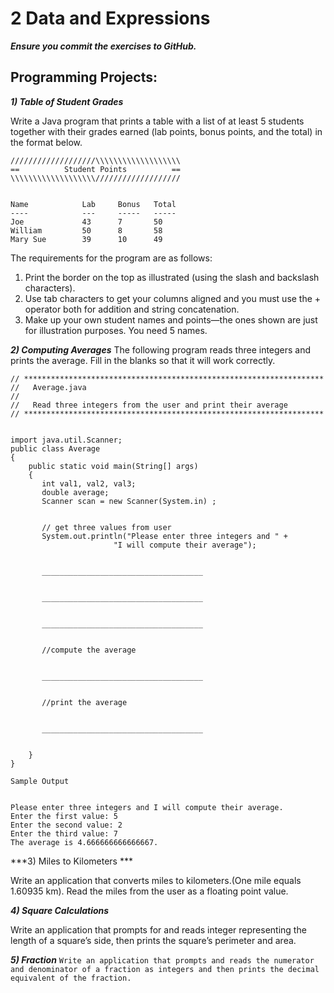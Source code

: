 # ﻿2 Data and Expressions
***Ensure you commit the exercises to GitHub.***

## Programming Projects:
***1) Table of Student Grades***


Write a Java program that prints a table with a list of at least 5 students together with their grades earned (lab points, bonus points, and the total) in the format below. 

```
///////////////////\\\\\\\\\\\\\\\\\\\
==          Student Points          ==
\\\\\\\\\\\\\\\\\\\///////////////////


Name            Lab     Bonus   Total
----            ---     -----   -----
Joe             43      7       50
William         50      8       58
Mary Sue        39      10      49
```

The requirements for the program are as follows: 


1. Print the border on the top as illustrated (using the slash and backslash characters). 
2. Use tab characters to get your columns aligned and you must use the + operator both for addition and string concatenation. 
3. Make up your own student names and points—the ones shown are just for illustration purposes. You need 5 names. 

***2) Computing Averages***
The following program reads three integers and prints the average. Fill in the blanks so that it will work correctly. 

```
// *******************************************************************
//   Average.java
//
//   Read three integers from the user and print their average
// *******************************************************************


import java.util.Scanner;
public class Average
{
    public static void main(String[] args)
    {
       int val1, val2, val3;
       double average;
       Scanner scan = new Scanner(System.in) ;


       // get three values from user
       System.out.println("Please enter three integers and " +
                       "I will compute their average");


       ____________________________________


       ____________________________________


       ____________________________________


       //compute the average


       ____________________________________


       //print the average


       ____________________________________


    }
}
```
```
Sample Output


Please enter three integers and I will compute their average.
Enter the first value: 5
Enter the second value: 2
Enter the third value: 7
The average is 4.666666666666667.

```
	

***3) Miles to Kilometers ***


Write an application that converts miles to kilometers.(One mile equals 1.60935 km). Read the miles from the user as a floating point value.

***4) Square Calculations***

Write an application that prompts for and reads integer representing the length of a square’s side, then prints the square’s perimeter and area.


***5) Fraction***
`Write an application that prompts and reads the numerator and denominator of a fraction as integers and then prints the decimal equivalent of the fraction.
`